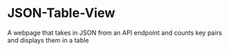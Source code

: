 # JSON-Table-View
A webpage that takes in JSON from an API endpoint and counts key pairs and displays them in a table
